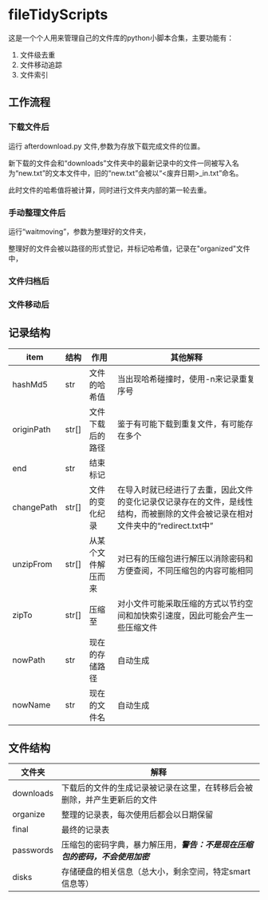 # fileTidyScripts

这是一个个人用来管理自己的文件库的python小脚本合集，主要功能有：
1. 文件级去重
2. 文件移动追踪
3. 文件索引

## 工作流程
### 下载文件后
运行 afterdownload.py 文件,参数为存放下载完成文件的位置。

新下载的文件会和“downloads”文件夹中的最新记录中的文件一同被写入名为“new.txt”的文本文件中，旧的“new.txt”会被以“<废弃日期>_in.txt”命名。

此时文件的哈希值将被计算，同时进行文件夹内部的第一轮去重。

### 手动整理文件后
运行“waitmoving”，参数为整理好的文件夹，

整理好的文件会被以路径的形式登记，并标记哈希值，记录在"organized"文件中，
### 文件归档后

### 文件移动后


## 记录结构

|item       |结构   |作用               |其他解释|
|---        |---    |---                |---|
|hashMd5    |str    |文件的哈希值       |当出现哈希碰撞时，使用-n来记录重复序号|
|originPath |str[]  |文件下载后的路径   |鉴于有可能下载到重复文件，有可能存在多个|
|end        |str    |结束标记           |   |
|changePath |str[]  |文件的变化纪录     |在导入时就已经进行了去重，因此文件的变化记录仅记录存在的文件，是线性结构，而被删除的文件会被记录在相对文件夹中的“redirect.txt中”   |
|unzipFrom  |str[]  |从某个文件解压而来 |对已有的压缩包进行解压以消除密码和方便查阅，不同压缩包的内容可能相同|
|zipTo      |str[]  |压缩至             |对小文件可能采取压缩的方式以节约空间和加快索引速度，因此可能会产生一些压缩文件|
|nowPath    |str    |现在的存储路径     |自动生成|
|nowName    |str    |现在的文件名       |自动生成|

## 文件结构
|文件夹|解释|
|---|---|
|downloads  |下载后的文件的生成记录被记录在这里，在转移后会被删除，并产生更新后的文件|
|organize   |整理的记录表，每次使用后都会以日期保留|
|final      |最终的记录表|
|passwords  |压缩包的密码字典，暴力解压用，***警告：不是现在压缩包的密码，不会使用加密***   |
|disks      |存储硬盘的相关信息（总大小，剩余空间，特定smart信息等）|
